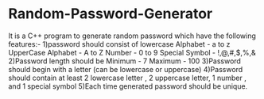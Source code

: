 # Random-Password-Generator
It is a C++ program to generate random password which have the following features:-
1)password should consist of
    lowercase Alphabet - a to z
    UpperCase Alphabet - A to Z
    Number - 0 to 9
    Special Symbol - !,@,#,$,%,&
2)Password length should be
    Minimum - 7
    Maximum - 100
3)Password should begin with a letter (can be lowercase or uppercase)
4)Password should contain at least 2 lowercase letter , 2 uppercase letter, 1 number , and 1 special symbol
5)Each time generated password should be unique.
